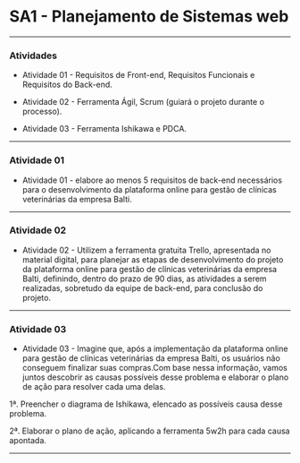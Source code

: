# SA1 - Planejamento de Sistemas web
-------------------------------------------------------------------------------
### Atividades

- Atividade 01 - Requisitos de Front-end, Requisitos Funcionais e Requisitos do Back-end.

- Atividade 02 - Ferramenta Ágil, Scrum (guiará o projeto durante o processo).

- Atividade 03 - Ferramenta Ishikawa e PDCA.

-------------------------------------------------------------------------------

### Atividade 01

- Atividade 01 - elabore ao menos 5 requisitos de back-end necessários para o desenvolvimento da plataforma online para gestão de clínicas veterinárias da empresa Balti.

-------------------------------------------------------------------------------

### Atividade 02

- Atividade 02 - Utilizem a ferramenta gratuita Trello, apresentada no material digital, para planejar as etapas de desenvolvimento do projeto da plataforma online para gestão de clínicas veterinárias da empresa Balti, definindo, dentro do prazo de 90 dias, as atividades a serem realizadas, sobretudo da equipe de back-end, para conclusão do projeto.

-------------------------------------------------------------------------------

### Atividade 03

- Atividade 03 - Imagine que, após a implementação da plataforma online para gestão de clínicas veterinárias da empresa Balti, os usuários não conseguem finalizar suas compras.Com base nessa informação, vamos juntos descobrir as causas possíveis desse problema e elaborar o plano de ação para resolver cada uma delas.

1ª. Preencher o diagrama de Ishikawa, elencado as possíveis causa desse problema.
 
2ª. Elaborar o plano de ação, aplicando a ferramenta 5w2h para cada causa apontada.

-------------------------------------------------------------------------------








































